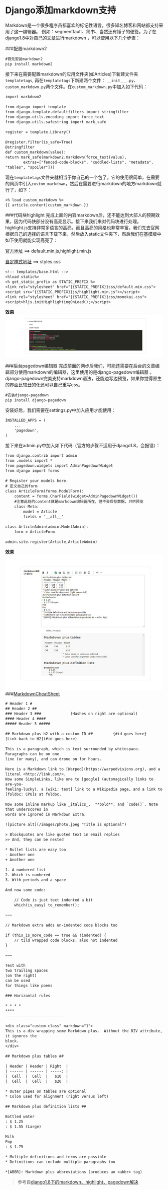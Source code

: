 Django添加markdown支持
===
Markdown是一个很多程序员都喜欢的标记性语言，很多知名博客和网站都支持采用了这一编辑器。
例如：segmentfault、简书、当然还有锤子的便签。为了在django1.8中对自己的文章进行markdown
，可以使用以下几个步骤：

###配置markdown2

	#首先安装markdown2
	pip install markdown2

接下来在需要配置markdown的应用文件夹(如Articles)下新建文件夹`templatetags`, 再在`templatetags`下新建两个文件：
`__init___.py`、`custom_markdown.py`两个文件。在`custom_markdown.py`中加入如下代码：

	import markdown2

	from django import template
	from django.template.defaultfilters import stringfilter
	from django.utils.encoding import force_text
	from django.utils.safestring import mark_safe

	register = template.Library()

	@register.filter(is_safe=True)
	@stringfilter
	def custom_markdown(value):
	return mark_safe(markdown2.markdown(force_text(value),
	        extras=["fenced-code-blocks", "cuddled-lists", "metadata", "tables", "spoiler"]))

现在`templatetags`文件夹就相当于你自己的一个包了。它的使用很简单，在需要的网页中引入`custom_markdown`，然后在需要进行markdown的地方markdown就行了，如下：

	<% load custom_markdown %>
	{{ article.content|custom_markdown }}


###代码块highlight
完成上面的内容markdown后，还不能达到大部人的预期效果，因为代码快部分没有高亮显示。接下来我们来对代码块进行处理。highlight.js支持非常多语言的高亮，而且高亮的风格也非常丰富，我们先去官网根据自己的选择的语言下载下来，然后放入static文件夹下，然后我们在基模版中如下使用就能实现高亮了：

[官方地址](https://highlightjs.org/download/) ==> default.min.js,highlight.min.js

[自定样式地址](https://github.com/isagalaev/highlight.js/tree/master/src/styles) ==> styles.css

	<!-- templates/base.html -->
	<%load static%>
	<% get_static_prefix as STATIC_PREFIX %>
	<link rel="stylesheet" href="{{STATIC_PREFIX}}css/default.min.css">
	<script src="{{STATIC_PREFIX}}js/highlight.min.js"></script>
	<link rel="stylesheet" href="{{STATIC_PREFIX}}css/monokai.css">
	<script>hljs.initHighlightingOnLoad();</script>

__效果__
![Markdown](imgs/markdown1.jpg)

###后台pagedown编辑器
完成前面的两步后我们，可能还需要在后台的文章编辑部分使用markdown的编辑器，这里使用的是django-pagedown编辑器
。django-pagedown完美支持markdown语法，还能边写边预览，如果你觉得原生的界面比较丑的化还可以自己重写css。

	#安装django-pagedown
	pip install django-pagedown

安装好后，我们需要在settings.py中加入应用才能使用：


	INSTALLED_APPS = (
		...
		'pagedown',
	)
接下来在admin.py中加入如下代码（官方的步骤不适用于django1.8，会报错）：

	from django.contrib import admin
	from .models import *
	from pagedown.widgets import AdminPagedownWidget
	from django import forms

	# Register your models here.
	# 定义自己的form
	class ArticleForm(forms.ModelForm):
	    content = forms.CharField(widget=AdminPagedownWidget())
		#注意此处的content就是markdown编辑器所在，但不会保存数据，只供预览
	    class Meta:
	        model = Article
	        fields = '__all__'

	class ArticleAdmin(admin.ModelAdmin):
	    form = ArticleForm

	admin.site.register(Article,ArticleAdmin)
__效果__
![Pagedown](imgs/markdown2.jpg)
###[MarkdownCheatSheet](https://warpedvisions.org/projects/markdown-cheat-sheet/)

	# Header 1 #
	## Header 2 ##
	### Header 3 ###             (Hashes on right are optional)
	#### Header 4 ####
	##### Header 5 #####

	## Markdown plus h2 with a custom ID ##         {#id-goes-here}
	[Link back to H2](#id-goes-here)

	This is a paragraph, which is text surrounded by whitespace. Paragraphs can be on one
	line (or many), and can drone on for hours.  

	Here is a Markdown link to [Warped](https://warpedvisions.org), and a literal <http://link.com/>.
	Now some SimpleLinks, like one to [google] (automagically links to are-you-
	feeling-lucky), a [wiki: test] link to a Wikipedia page, and a link to
	[foldoc: CPU]s at foldoc.  

	Now some inline markup like _italics_,  **bold**, and `code()`. Note that underscores in
	words are ignored in Markdown Extra.

	![picture alt](/images/photo.jpeg "Title is optional")     

	> Blockquotes are like quoted text in email replies
	>> And, they can be nested

	* Bullet lists are easy too
	- Another one
	+ Another one

	1. A numbered list
	2. Which is numbered
	3. With periods and a space

	And now some code:

	    // Code is just text indented a bit
	    which(is_easy) to_remember();

	~~~

	// Markdown extra adds un-indented code blocks too

	if (this_is_more_code == true && !indented) {
	    // tild wrapped code blocks, also not indented
	}

	~~~

	Text with  
	two trailing spaces  
	(on the right)  
	can be used  
	for things like poems  

	### Horizontal rules

	* * * *
	****
	--------------------------

	<div class="custom-class" markdown="1">
	This is a div wrapping some Markdown plus.  Without the DIV attribute, it ignores the
	block.
	</div>

	## Markdown plus tables ##

	| Header | Header | Right  |
	| ------ | ------ | -----: |
	|  Cell  |  Cell  |   $10  |
	|  Cell  |  Cell  |   $20  |

	* Outer pipes on tables are optional
	* Colon used for alignment (right versus left)

	## Markdown plus definition lists ##

	Bottled water
	: $ 1.25
	: $ 1.55 (Large)

	Milk
	Pop
	: $ 1.75

	* Multiple definitions and terms are possible
	* Definitions can include multiple paragraphs too

	*[ABBR]: Markdown plus abbreviations (produces an <abbr> tag)

>参考自[django1.8下的markdown、highlight、pagedown解决](http://segmentfault.com/a/1190000003933331)
